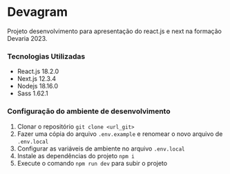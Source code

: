 # Devagram

Projeto desenvolvimento para apresentação do react.js e next na formação Devaria 2023.

### Tecnologias Utilizadas

- React.js 18.2.0
- Next.js 12.3.4
- Nodejs 18.16.0
- Sass 1.62.1

### Configuração do ambiente de desenvolvimento

1. Clonar o repositório `git clone <url_git>`
1. Fazer uma cópia do arquivo `.env.example` e renomear o novo arquivo de `.env.local`
1. Configurar as variáveis de ambiente no arquivo `.env.local`
1. Instale as dependências do projeto `npm i`
1. Execute o comando `npm run dev` para subir o projeto

